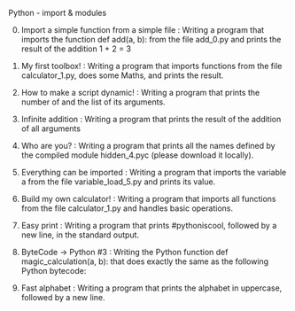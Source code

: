  Python - import & modules

0. Import a simple function from a simple file : Writing a program that imports the function def add(a, b): from the file add_0.py and prints the result of the addition 1 + 2 = 3

1. My first toolbox! : Writing a program that imports functions from the file calculator_1.py, does some Maths, and prints the result.

2. How to make a script dynamic! : Writing a program that prints the number of and the list of its arguments.

3. Infinite addition : Writing a program that prints the result of the addition of all arguments

4. Who are you? : Writing a program that prints all the names defined by the compiled module hidden_4.pyc (please download it locally).

5. Everything can be imported : Writing a program that imports the variable a from the file variable_load_5.py and prints its value.

6. Build my own calculator! : Writing a program that imports all functions from the file calculator_1.py and handles basic operations.

7. Easy print : Writing a program that prints #pythoniscool, followed by a new line, in the standard output.

8. ByteCode -> Python #3 : Writing the Python function def magic_calculation(a, b): that does exactly the same as the following Python bytecode:

9. Fast alphabet : Writing a program that prints the alphabet in uppercase, followed by a new line.


